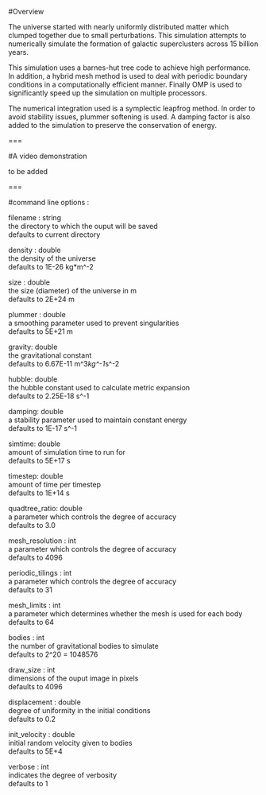 #Overview

The universe started with nearly uniformly distributed matter which clumped together due to small perturbations. This simulation attempts to numerically simulate the formation of galactic superclusters across 15 billion years.

This simulation uses a barnes-hut tree code to achieve high performance. In addition, a hybrid mesh method is used to deal with periodic boundary conditions in a computationally efficient manner. Finally OMP is used to significantly speed up the simulation on multiple processors.

The numerical integration used is a symplectic leapfrog method. In order to avoid stability issues, plummer softening is used. A damping factor is also added to the simulation to preserve the conservation of energy.

===

#A video demonstration

to be added

===

#command line options :

filename : string <br />
the directory to which the ouput will be saved <br />
defaults to current directory

density : double <br />
the density of the universe <br />
defaults to 1E-26 kg*m^-2

size : double <br />
the size (diameter) of the universe in m <br />
defaults to 2E+24 m

plummer : double <br />
a smoothing parameter used to prevent singularities <br />
defaults to 5E+21 m

gravity: double <br />
the gravitational constant <br />
defaults to 6.67E-11 m^3*kg^-1*s^-2

hubble: double <br />
the hubble constant used to calculate metric expansion <br />
defaults to 2.25E-18 s^-1

damping: double <br />
a stability parameter used to maintain constant energy <br />
defaults to 1E-17 s^-1

simtime: double <br />
amount of simulation time to run for <br />
defaults to 5E+17 s

timestep: double <br />
amount of time per timestep <br />
defaults to 1E+14 s

quadtree_ratio: double <br />
a parameter which controls the degree of accuracy <br />
defaults to 3.0

mesh_resolution : int <br />
a parameter which controls the degree of accuracy <br />
defaults to 4096

periodic_tilings : int <br />
a parameter which controls the degree of accuracy <br />
defaults to 31

mesh_limits : int <br />
a parameter which determines whether the mesh is used for each body <br />
defaults to 64

bodies : int <br />
the number of gravitational bodies to simulate <br />
defaults to 2^20 = 1048576

draw_size : int <br />
dimensions of the ouput image in pixels <br />
defaults to 4096

displacement : double <br />
degree of uniformity in the initial conditions <br />
defaults to 0.2

init_velocity : double <br />
initial random velocity given to bodies <br />
defaults to 5E+4

verbose : int <br />
indicates the degree of verbosity <br />
defaults to 1
